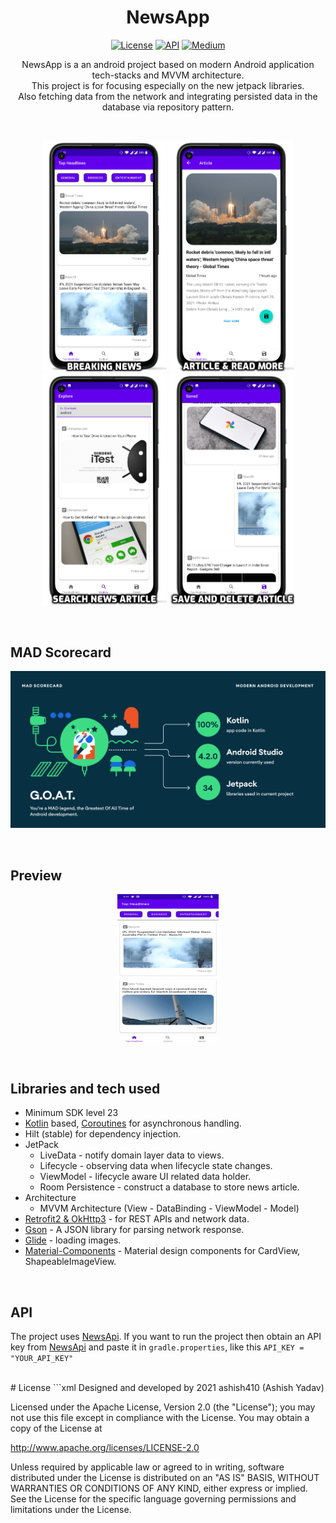 <h1 align="center">NewsApp</h1>

<p align="center">
  <a href="https://opensource.org/licenses/Apache-2.0"><img alt="License" src="https://img.shields.io/badge/License-Apache%202.0-blue.svg"/></a>
  <a href="https://android-arsenal.com/api?level=23"><img alt="API" src="https://img.shields.io/badge/API-23%2B-brightgreen.svg?style=flat"/></a>
  <a href="https://ashish1.medium.com/"><img alt="Medium" src="https://skydoves.github.io/badges/Story-Medium.svg"/></a>
</p>

<p align="center">  
NewsApp is a an android project based on modern Android application tech-stacks and MVVM architecture.<br>This project is for focusing especially on the new jetpack libraries.<br>
Also fetching data from the network and integrating persisted data in the database via repository pattern.
</p>
</br>

<p align="center">
  <img alt="home" src="https://github.com/ashish410/NewsApp/blob/master/screenshots/home.png" width=200/></a>
  <img alt="article_and_save" src="https://github.com/ashish410/NewsApp/blob/master/screenshots/article_and_save.png" width=200/></a>
  <img alt="search" src="https://github.com/ashish410/NewsApp/blob/master/screenshots/search.png" width=200/></a>
  <img alt="save_and_delete" src="https://github.com/ashish410/NewsApp/blob/master/screenshots/save_and_delete.png" width=200/></a>
</p><br>

## MAD Scorecard
<p align="center"><img alt="mad_scorecard" src="https://github.com/ashish410/NewsApp/blob/master/screenshots/mad_scorecard.png" /></p>
<br>

## Preview
<p align="center"><img src="https://github.com/ashish410/NewsApp/blob/master/previews/app_preview.gif" align="center" width="32%"/> </p> <br>

## Libraries and tech used
- Minimum SDK level 23
- [Kotlin](https://kotlinlang.org/) based, [Coroutines](https://github.com/Kotlin/kotlinx.coroutines) for asynchronous handling.
- Hilt (stable) for dependency injection.
- JetPack
  - LiveData - notify domain layer data to views.
  - Lifecycle - observing data when lifecycle state changes.
  - ViewModel - lifecycle aware UI related data holder.
  - Room Persistence - construct a database to store news article.
- Architecture
  - MVVM Architecture (View - DataBinding - ViewModel - Model)
- [Retrofit2 & OkHttp3](https://github.com/square/retrofit) - for REST APIs and network data.
- [Gson](https://github.com/google/gson/) - A JSON library for parsing network response.
- [Glide](https://github.com/bumptech/glide) - loading images.
- [Material-Components](https://github.com/material-components/material-components-android) - Material design components for CardView, ShapeableImageView.
<br>

## API
The project uses [NewsApi](https://newsapi.org/). If you want to run the project then obtain an API key from [NewsApi](https://newsapi.org/) and paste it in ``gradle.properties``, like this ``API_KEY = "YOUR_API_KEY"``

<br>
# License
```xml
Designed and developed by 2021 ashish410 (Ashish Yadav)

Licensed under the Apache License, Version 2.0 (the "License");
you may not use this file except in compliance with the License.
You may obtain a copy of the License at

   http://www.apache.org/licenses/LICENSE-2.0

Unless required by applicable law or agreed to in writing, software
distributed under the License is distributed on an "AS IS" BASIS,
WITHOUT WARRANTIES OR CONDITIONS OF ANY KIND, either express or implied.
See the License for the specific language governing permissions and
limitations under the License.
```

